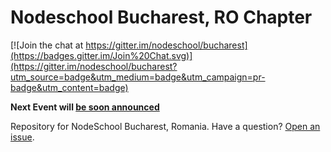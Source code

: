 # Nodeschool Bucharest, RO Chapter

[![Join the chat at https://gitter.im/nodeschool/bucharest](https://badges.gitter.im/Join%20Chat.svg)](https://gitter.im/nodeschool/bucharest?utm_source=badge&utm_medium=badge&utm_campaign=pr-badge&utm_content=badge)

**Next Event will [be soon announced](http://nodeschool.io/bucharest/)**


Repository for NodeSchool Bucharest, Romania. Have a question? [Open an issue](https://github.com/nodeschool/bucharest/issues).

